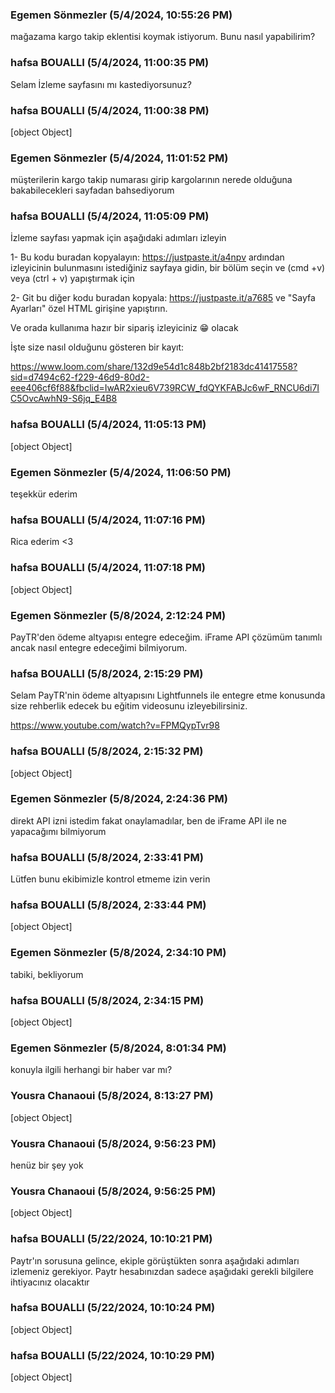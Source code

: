 ### Egemen Sönmezler (5/4/2024, 10:55:26 PM)

mağazama kargo takip eklentisi koymak istiyorum. Bunu nasıl yapabilirim?

### hafsa BOUALLI (5/4/2024, 11:00:35 PM)

Selam 
İzleme sayfasını mı kastediyorsunuz?

### hafsa BOUALLI (5/4/2024, 11:00:38 PM)

[object Object]

### Egemen Sönmezler (5/4/2024, 11:01:52 PM)

müşterilerin kargo takip numarası girip kargolarının nerede olduğuna bakabilecekleri sayfadan bahsediyorum

### hafsa BOUALLI (5/4/2024, 11:05:09 PM)

İzleme sayfası yapmak için aşağıdaki adımları izleyin 

1- Bu kodu buradan kopyalayın: https://justpaste.it/a4npv ardından izleyicinin bulunmasını istediğiniz sayfaya gidin, bir bölüm seçin ve (cmd +v) veya (ctrl + v) yapıştırmak için

2- Git bu diğer kodu buradan kopyala: https://justpaste.it/a7685 ve "Sayfa Ayarları" özel HTML girişine yapıştırın.

Ve orada kullanıma hazır bir sipariş izleyiciniz 😁 olacak

İşte size nasıl olduğunu gösteren bir kayıt:

https://www.loom.com/share/132d9e54d1c848b2bf2183dc41417558?sid=d7494c62-f229-46d9-80d2-eee406cf6f88&fbclid=IwAR2xieu6V739RCW_fdQYKFABJc6wF_RNCU6di7IC5OvcAwhN9-S6jq_E4B8

### hafsa BOUALLI (5/4/2024, 11:05:13 PM)

[object Object]

### Egemen Sönmezler (5/4/2024, 11:06:50 PM)

teşekkür ederim

### hafsa BOUALLI (5/4/2024, 11:07:16 PM)

Rica ederim <3

### hafsa BOUALLI (5/4/2024, 11:07:18 PM)

[object Object]

### Egemen Sönmezler (5/8/2024, 2:12:24 PM)

PayTR'den ödeme altyapısı entegre edeceğim. iFrame API çözümüm tanımlı ancak nasıl entegre edeceğimi bilmiyorum.

### hafsa BOUALLI (5/8/2024, 2:15:29 PM)

Selam 
PayTR'nin ödeme altyapısını Lightfunnels ile entegre etme konusunda size rehberlik edecek bu eğitim videosunu izleyebilirsiniz. 
 
https://www.youtube.com/watch?v=FPMQypTvr98

### hafsa BOUALLI (5/8/2024, 2:15:32 PM)

[object Object]

### Egemen Sönmezler (5/8/2024, 2:24:36 PM)

direkt API izni istedim fakat onaylamadılar, ben de iFrame API ile ne yapacağımı bilmiyorum

### hafsa BOUALLI (5/8/2024, 2:33:41 PM)

Lütfen bunu ekibimizle kontrol etmeme izin verin

### hafsa BOUALLI (5/8/2024, 2:33:44 PM)

[object Object]

### Egemen Sönmezler (5/8/2024, 2:34:10 PM)

tabiki, bekliyorum

### hafsa BOUALLI (5/8/2024, 2:34:15 PM)

[object Object]

### Egemen Sönmezler (5/8/2024, 8:01:34 PM)

konuyla ilgili herhangi bir haber var mı?

### Yousra Chanaoui (5/8/2024, 8:13:27 PM)

[object Object]

### Yousra Chanaoui (5/8/2024, 9:56:23 PM)

henüz bir şey yok

### Yousra Chanaoui (5/8/2024, 9:56:25 PM)

[object Object]

### hafsa BOUALLI (5/22/2024, 10:10:21 PM)

Paytr'ın sorusuna gelince, ekiple görüştükten sonra aşağıdaki adımları izlemeniz gerekiyor. Paytr hesabınızdan sadece aşağıdaki gerekli bilgilere ihtiyacınız olacaktır

### hafsa BOUALLI (5/22/2024, 10:10:24 PM)

[object Object]

### hafsa BOUALLI (5/22/2024, 10:10:29 PM)

[object Object]
